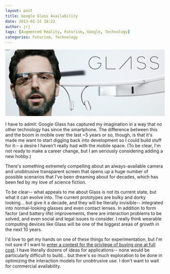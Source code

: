 ```yaml
---
layout: post
title: Google Glass Availability
date: 2013-02-22 18:22
author: jrj
tags: [Augmented Reality, Futurism, Google, Technology]
categories: Futurism, Technology
---
```


![Google Glass Availability](/assets/postheads/googleglass.png "Google Glass Availability")

I have to admit: Google Glass has captured my imagination in a way that no other technology has since the smartphone. The difference between this and the boom in mobile over the last ~5 years or so, though, is that it's made me want to start digging back into development so I could build stuff for it-- a desire I haven't really had with the mobile space. (To be clear, I'm not ready to make a career change, but I am seriously considering adding a new hobby.)

There's something extremely compelling about an always-available camera and unobtrusive transparent screen that opens up a huge number of possible scenarios that I've been dreaming about for decades, which has been fed by my love of science fiction.

To be clear-- what appeals to me about Glass is not its current state, but what it can evolve into. The current prototypes are bulky and dorky looking... but give it a decade, and they will be literally invisible-- integrated into normal-looking glasses and even contact lenses. In addition to form factor (and battery life) improvements, there are interaction problems to be solved, and even social and legal issues to consider. I really think wearable computing devices like Glass will be one of the biggest areas of growth in the next 10 years.

I'd love to get my hands on one of these things for experimentation, but I'm not sure if I want to [enter a contest for the privilege of buying one at full cost](http://www.google.com/glass/start/how-to-get-one/). I have literally dozens of ideas for applications-- none would be particularly difficult to build... but there's so much exploration to be done in optimizing the interaction models for unobtrusive use. I don't want to wait for commercial availability.
